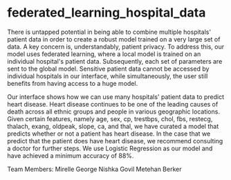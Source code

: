 # federated_learning_hospital_data

There is untapped potential in being able to combine multiple hospitals' patient data in order to create a robust model trained on a very large set of data. A key concern is, understandably, patient privacy. To address this, our model uses federated learning, where a local model is trained on an individual hospital's patient data. Subsequently, each set of parameters are sent to the global model. Sensitive patient data cannot be accessed by individual hospitals in our interface, while simultaneously, the user still benefits from having access to a huge model. 

Our interface shows how we can use many hospitals' patient data to predict heart disease. Heart disease continues to be one of the leading causes of death across all ethnic groups and people in various geographic locations. Given certain features, namely age, sex, cp, trestbps, chol, fbs, restecg, thalach, exang, oldpeak, slope, ca, and thal, we have curated a model that predicts whether or not a patient has heart disease. In the case that we predict that the patient does have heart disease, we recommend consulting a doctor for further steps. We use Logistic Regression as our model and have achieved a minimum accuracy of 88%. 


Team Members:
Mirelle George
Nishka Govil
Metehan Berker
